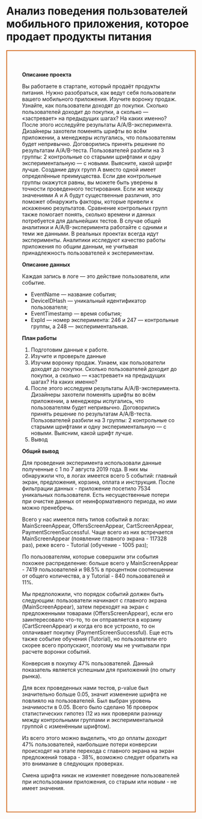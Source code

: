 # Анализ поведения пользователей мобильного приложения, которое продает продукты питания

<div style="border:solid Chocolate 2px; padding: 40px">
    
<b>Описание проекта</b>  
    
Вы работаете в стартапе, который продаёт продукты питания. Нужно разобраться, как ведут себя пользователи вашего мобильного приложения. 
Изучите воронку продаж. Узнайте, как пользователи доходят до покупки. Сколько пользователей доходит до покупки, а сколько — «застревает» на предыдущих шагах? На каких именно?
После этого исследуйте результаты A/A/B-эксперимента. Дизайнеры захотели поменять шрифты во всём приложении, а менеджеры испугались, что пользователям будет непривычно. Договорились принять решение по результатам A/A/B-теста. Пользователей разбили на 3 группы: 2 контрольные со старыми шрифтами и одну экспериментальную — с новыми. Выясните, какой шрифт лучше.
Создание двух групп A вместо одной имеет определённые преимущества. Если две контрольные группы окажутся равны, вы можете быть уверены в точности проведенного тестирования. Если же между значениями A и A будут существенные различия, это поможет обнаружить факторы, которые привели к искажению результатов. Сравнение контрольных групп также помогает понять, сколько времени и данных потребуется для дальнейших тестов.
В случае общей аналитики и A/A/B-эксперимента работайте с одними и теми же данными. В реальных проектах всегда идут эксперименты. Аналитики исследуют качество работы приложения по общим данным, не учитывая принадлежность пользователей к экспериментам.
    
<b>Описание данных</b>  
    
Каждая запись в логе — это действие пользователя, или событие. 
* EventName — название события;
* DeviceIDHash — уникальный идентификатор пользователя;
* EventTimestamp — время события;
* ExpId — номер эксперимента: 246 и 247 — контрольные группы, а 248 — экспериментальная.
    
<b>План работы</b>  
    
1. Подготовим данные к работе.
2. Изучите и проверьте данные
3. Изучим воронку продаж. Узнаем, как пользователи доходят до покупки. Сколько пользователей доходит до покупки, а сколько — «застревает» на предыдущих шагах? На каких именно?
4. После этого исследуем результаты A/A/B-эксперимента. Дизайнеры захотели поменять шрифты во всём приложении, а менеджеры испугались, что пользователям будет непривычно. Договорились принять решение по результатам A/A/B-теста. Пользователей разбили на 3 группы: 2 контрольные со старыми шрифтами и одну экспериментальную — с новыми. Выясним, какой шрифт лучше.  
5. Вывод   
    
<b>Общий вывод</b>  
    
Для проведения эксперимента использовали данные полученные с 1 по 7 августа 2019 года. В них мы обнаружили что, в логах имеется всего 5 событий: главный экран, предложения, корзина, оплата и инструкция. После фильтрации данных - приложение посетило 7534 уникальных пользователя. Есть несущественные потери при очистке данных от неинформативного периода, но ими можно пренебречь.

Всего у нас имеется пять типов событий в логах: MainScreenAppear, OffersScreenAppear, CartScreenAppear, PaymentScreenSuccessful. Чаще всего из них встречается MainScreenAppear (появление главного экрана - 117328 раз), реже всего - Tutorial (обучение - 1005 раз);

По пользователям, которые совершили эти события похожее распределение: больше всего у MainScreenAppear - 7419 пользователей и 98.5% в процентном соотношении от общего количества, а у Tutorial - 840 пользователей и 11%.

Мы предположили, что порядок событий должен быть следующим: пользователи начинают с главного экрана (MainScreenAppear), затем переходят на экран с предложенными товарами (OffersScreenAppear), если его заинтересовало что-то, то он отправляется в корзину (CartScreenAppear) и когда его все устроило, то он оплачивает покупку (PaymentScreenSuccessful). Еще есть также событие обучения (Tutorial), но пользователи его скорее всего пропускают, поэтому мы не учитывали при расчете воронки событий.

Конверсия в покупку 47% пользователей. Данный показатель является успешным для приложений (по опыту рынка).

Для всех проведенных нами тестов, p-value был значительно больше 0.05, значит изменение шрифта не повлияло на пользователей. Был выбран уровень значимости в 0.05. Всего было сделано 16 проверок статистических гипотез (12 из них проверяли разницу между контрольными группами и экспериментальной группой с изменённым шрифтом).

Из всего этого можно выделить, что до оплаты доходит 47% пользователей, наибольшие потери конверсии происходят на этапе перехода с главного экрана на экран предложений товара - 38%, возможно следует обратить на это внимание в следующих проверках.

Смена шрифта никак не изменяет поведение пользователей при использовании приложения, со старым или новым - не имеет значения.
